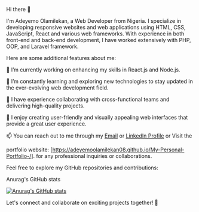 Hi there 👋

I'm Adeyemo Olamilekan, a Web Developer from Nigeria. I specialize in developing responsive websites and web applications using HTML, CSS, JavaScript, React and various web frameworks. With experience in both front-end and back-end development, I have worked extensively with PHP, OOP, and Laravel framework.

Here are some additional features about me:

🔭 I’m currently working on enhancing my skills in React.js and Node.js.

🌱 I’m constantly learning and exploring new technologies to stay updated in the ever-evolving web development field.

💼 I have experience collaborating with cross-functional teams and delivering high-quality projects.

🌟 I enjoy creating user-friendly and visually appealing web interfaces that provide a great user experience.

📫 You can reach out to me through my [Email](mailto:adeyemoolamilekan08@gmail.com) or [LinkedIn Profile](https://www.linkedin.com/in/adeyemo-olamilekan-644033238/) or Visit the 

   portfolio website: [https://adeyemoolamilekan08.github.io/My-Personal-Portfolio-/]. for any professional inquiries or collaborations.

Feel free to explore my GitHub repositories and contributions:

Anurag's GitHub stats

[![Anurag's GitHub stats](https://github-readme-stats.vercel.app/api?username=Adeyemoolamilekan08)](https://github.com/anuraghazra/github-readme-stats)

Let's connect and collaborate on exciting projects together! 🚀

